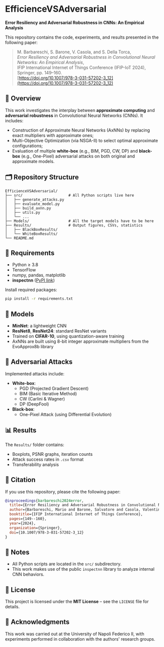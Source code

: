 # EfficienceVSAdversarial

**Error Resiliency and Adversarial Robustness in CNNs: An Empirical Analysis**

This repository contains the code, experiments, and results presented in the following paper:

> M. Barbareschi, S. Barone, V. Casola, and S. Della Torca,  
> *Error Resiliency and Adversarial Robustness in Convolutional Neural Networks: An Empirical Analysis*,  
> IFIP International Internet of Things Conference (IFIP-IoT 2024), Springer, pp. 149–160.  
> [https://doi.org/10.1007/978-3-031-57202-3_12](https://doi.org/10.1007/978-3-031-57202-3_12)

## 📘 Overview

This work investigates the interplay between **approximate computing** and **adversarial robustness** in Convolutional Neural Networks (CNNs). It includes:

- Construction of Approximate Neural Networks (AxNNs) by replacing exact multipliers with approximate ones;
- Multi-Objective Optimization (via NSGA-II) to select optimal approximate configurations;
- Evaluation of multiple **white-box** (e.g., BIM, PGD, CW, DP) and **black-box** (e.g., One-Pixel) adversarial attacks on both original and approximate models.

## 🗂 Repository Structure

```
EfficienceVSAdversarial/
├── src/                     # All Python scripts live here
│   ├── generate_attacks.py
│   ├── evaluate_model.py
│   ├── build_axnn.py
│   ├── utils.py
│   └── ...
├── Models/                  # All the target models have to be here
├── Results/                 # Output figures, CSVs, statistics
│   ├── BlackBoxResults/
│   └── WhiteBoxResults/
└── README.md
```

## 🧪 Requirements

- Python ≥ 3.8
- TensorFlow
- numpy, pandas, matplotlib
- **inspectnn** ([PyPI link](https://pypi.org/project/inspectnn/))

Install required packages:

```bash
pip install -r requirements.txt
```

## 🧠 Models

- **MinNet**: a lightweight CNN
- **ResNet8**, **ResNet24**: standard ResNet variants
- Trained on **CIFAR-10**, using quantization-aware training
- AxNNs are built using 8-bit integer approximate multipliers from the EvoApprox8b library

## 🔐 Adversarial Attacks

Implemented attacks include:

- **White-box**:
  - PGD (Projected Gradient Descent)
  - BIM (Basic Iterative Method)
  - CW (Carlini & Wagner)
  - DP (DeepFool)
- **Black-box**:
  - One-Pixel Attack (using Differential Evolution)

## 📊 Results

The `Results/` folder contains:
- Boxplots, PSNR graphs, iteration counts
- Attack success rates in `.csv` format
- Transferability analysis

## 📄 Citation

If you use this repository, please cite the following paper:

```bibtex
@inproceedings{barbareschi2024error,
  title={Error Resiliency and Adversarial Robustness in Convolutional Neural Networks: An Empirical Analysis},
  author={Barbareschi, Mario and Barone, Salvatore and Casola, Valentina and Della Torca, Salvatore},
  booktitle={IFIP International Internet of Things Conference},
  pages={149--160},
  year={2024},
  organization={Springer},
  doi={10.1007/978-3-031-57202-3_12}
}
```

## 🧰 Notes

- All Python scripts are located in the `src/` subdirectory.
- This work makes use of the public `inspectnn` library to analyze internal CNN behaviors.

## 📜 License

This project is licensed under the **MIT License** – see the `LICENSE` file for details.

## 🙏 Acknowledgments

This work was carried out at the University of Napoli Federico II, with experiments performed in collaboration with the authors' research groups.
